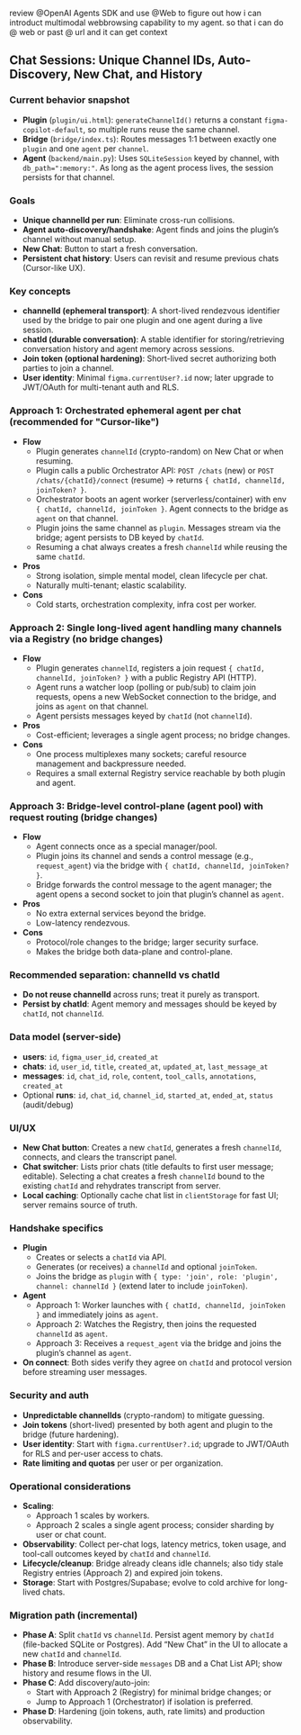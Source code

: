 review @OpenAI Agents SDK  and use @Web  to figure out how i can introduct multimodal webbrowsing capability to my agent. so that i can do @ web or past @ url and it can get context 

## Chat Sessions: Unique Channel IDs, Auto-Discovery, New Chat, and History

### Current behavior snapshot
- **Plugin** (`plugin/ui.html`): `generateChannelId()` returns a constant `figma-copilot-default`, so multiple runs reuse the same channel.
- **Bridge** (`bridge/index.ts`): Routes messages 1:1 between exactly one `plugin` and one `agent` per `channel`.
- **Agent** (`backend/main.py`): Uses `SQLiteSession` keyed by channel, with `db_path=":memory:"`. As long as the agent process lives, the session persists for that channel.

### Goals
- **Unique channelId per run**: Eliminate cross-run collisions.
- **Agent auto-discovery/handshake**: Agent finds and joins the plugin’s channel without manual setup.
- **New Chat**: Button to start a fresh conversation.
- **Persistent chat history**: Users can revisit and resume previous chats (Cursor-like UX).

### Key concepts
- **channelId (ephemeral transport)**: A short-lived rendezvous identifier used by the bridge to pair one plugin and one agent during a live session.
- **chatId (durable conversation)**: A stable identifier for storing/retrieving conversation history and agent memory across sessions.
- **Join token (optional hardening)**: Short-lived secret authorizing both parties to join a channel.
- **User identity**: Minimal `figma.currentUser?.id` now; later upgrade to JWT/OAuth for multi-tenant auth and RLS.

### Approach 1: Orchestrated ephemeral agent per chat (recommended for "Cursor-like")
- **Flow**
  - Plugin generates `channelId` (crypto-random) on New Chat or when resuming.
  - Plugin calls a public Orchestrator API: `POST /chats` (new) or `POST /chats/{chatId}/connect` (resume) → returns `{ chatId, channelId, joinToken? }`.
  - Orchestrator boots an agent worker (serverless/container) with env `{ chatId, channelId, joinToken }`. Agent connects to the bridge as `agent` on that channel.
  - Plugin joins the same channel as `plugin`. Messages stream via the bridge; agent persists to DB keyed by `chatId`.
  - Resuming a chat always creates a fresh `channelId` while reusing the same `chatId`.
- **Pros**
  - Strong isolation, simple mental model, clean lifecycle per chat.
  - Naturally multi-tenant; elastic scalability.
- **Cons**
  - Cold starts, orchestration complexity, infra cost per worker.

### Approach 2: Single long-lived agent handling many channels via a Registry (no bridge changes)
- **Flow**
  - Plugin generates `channelId`, registers a join request `{ chatId, channelId, joinToken? }` with a public Registry API (HTTP).
  - Agent runs a watcher loop (polling or pub/sub) to claim join requests, opens a new WebSocket connection to the bridge, and joins as `agent` on that channel.
  - Agent persists messages keyed by `chatId` (not `channelId`).
- **Pros**
  - Cost-efficient; leverages a single agent process; no bridge changes.
- **Cons**
  - One process multiplexes many sockets; careful resource management and backpressure needed.
  - Requires a small external Registry service reachable by both plugin and agent.

### Approach 3: Bridge-level control-plane (agent pool) with request routing (bridge changes)
- **Flow**
  - Agent connects once as a special manager/pool.
  - Plugin joins its channel and sends a control message (e.g., `request_agent`) via the bridge with `{ chatId, channelId, joinToken? }`.
  - Bridge forwards the control message to the agent manager; the agent opens a second socket to join that plugin’s channel as `agent`.
- **Pros**
  - No extra external services beyond the bridge.
  - Low-latency rendezvous.
- **Cons**
  - Protocol/role changes to the bridge; larger security surface.
  - Makes the bridge both data-plane and control-plane.

### Recommended separation: channelId vs chatId
- **Do not reuse channelId** across runs; treat it purely as transport.
- **Persist by chatId**: Agent memory and messages should be keyed by `chatId`, not `channelId`.

### Data model (server-side)
- **users**: `id`, `figma_user_id`, `created_at`
- **chats**: `id`, `user_id`, `title`, `created_at`, `updated_at`, `last_message_at`
- **messages**: `id`, `chat_id`, `role`, `content`, `tool_calls`, `annotations`, `created_at`
- Optional **runs**: `id`, `chat_id`, `channel_id`, `started_at`, `ended_at`, `status` (audit/debug)

### UI/UX
- **New Chat button**: Creates a new `chatId`, generates a fresh `channelId`, connects, and clears the transcript panel.
- **Chat switcher**: Lists prior chats (title defaults to first user message; editable). Selecting a chat creates a fresh `channelId` bound to the existing `chatId` and rehydrates transcript from server.
- **Local caching**: Optionally cache chat list in `clientStorage` for fast UI; server remains source of truth.

### Handshake specifics
- **Plugin**
  - Creates or selects a `chatId` via API.
  - Generates (or receives) a `channelId` and optional `joinToken`.
  - Joins the bridge as `plugin` with `{ type: 'join', role: 'plugin', channel: channelId }` (extend later to include `joinToken`).
- **Agent**
  - Approach 1: Worker launches with `{ chatId, channelId, joinToken }` and immediately joins as `agent`.
  - Approach 2: Watches the Registry, then joins the requested `channelId` as `agent`.
  - Approach 3: Receives a `request_agent` via the bridge and joins the plugin’s channel as `agent`.
- **On connect**: Both sides verify they agree on `chatId` and protocol version before streaming user messages.

### Security and auth
- **Unpredictable channelIds** (crypto-random) to mitigate guessing.
- **Join tokens** (short-lived) presented by both agent and plugin to the bridge (future hardening).
- **User identity**: Start with `figma.currentUser?.id`; upgrade to JWT/OAuth for RLS and per-user access to chats.
- **Rate limiting and quotas** per user or per organization.

### Operational considerations
- **Scaling**: 
  - Approach 1 scales by workers. 
  - Approach 2 scales a single agent process; consider sharding by user or chat count.
- **Observability**: Collect per-chat logs, latency metrics, token usage, and tool-call outcomes keyed by `chatId` and `channelId`.
- **Lifecycle/cleanup**: Bridge already cleans idle channels; also tidy stale Registry entries (Approach 2) and expired join tokens.
- **Storage**: Start with Postgres/Supabase; evolve to cold archive for long-lived chats.

### Migration path (incremental)
- **Phase A**: Split `chatId` vs `channelId`. Persist agent memory by `chatId` (file-backed SQLite or Postgres). Add “New Chat” in the UI to allocate a new `chatId` and `channelId`.
- **Phase B**: Introduce server-side `messages` DB and a Chat List API; show history and resume flows in the UI.
- **Phase C**: Add discovery/auto-join:
  - Start with Approach 2 (Registry) for minimal bridge changes; or
  - Jump to Approach 1 (Orchestrator) if isolation is preferred.
- **Phase D**: Hardening (join tokens, auth, rate limits) and production observability.